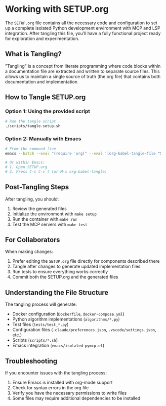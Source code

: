 # Working with SETUP.org

The `SETUP.org` file contains all the necessary code and configuration to set up a complete isolated Python development environment with MCP and LSP integration. After tangling this file, you'll have a fully functional project ready for exploration and experimentation.

## What is Tangling?

"Tangling" is a concept from literate programming where code blocks within a documentation file are extracted and written to separate source files. This allows us to maintain a single source of truth (the org file) that contains both documentation and implementation.

## How to Tangle SETUP.org

### Option 1: Using the provided script

```bash
# Run the tangle script
./scripts/tangle-setup.sh
```

### Option 2: Manually with Emacs

```bash
# From the command line
emacs --batch --eval "(require 'org)" --eval '(org-babel-tangle-file "SETUP.org")'

# Or within Emacs:
# 1. Open SETUP.org
# 2. Press C-c C-v t (or M-x org-babel-tangle)
```

## Post-Tangling Steps

After tangling, you should:

1. Review the generated files
2. Initialize the environment with `make setup`
3. Run the container with `make run`
4. Test the MCP servers with `make test`

## For Collaborators

When making changes:

1. Prefer editing the `SETUP.org` file directly for components described there
2. Tangle after changes to generate updated implementation files
3. Run tests to ensure everything works correctly
4. Commit both the SETUP.org and the generated files

## Understanding the File Structure

The tangling process will generate:

- Docker configuration (`Dockerfile`, `docker-compose.yml`)
- Python algorithm implementations (`algorithms/*.py`)
- Test files (`tests/test_*.py`)
- Configuration files (`.claude/preferences.json`, `.vscode/settings.json`, etc.)
- Scripts (`scripts/*.sh`)
- Emacs integration (`emacs/isolated-pymcp.el`)

## Troubleshooting

If you encounter issues with the tangling process:

1. Ensure Emacs is installed with org-mode support
2. Check for syntax errors in the org file
3. Verify you have the necessary permissions to write files
4. Some files may require additional dependencies to be installed